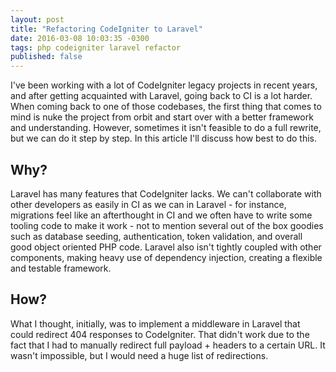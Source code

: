 ```yaml
---
layout: post
title: "Refactoring CodeIgniter to Laravel"
date: 2016-03-08 10:03:35 -0300
tags: php codeigniter laravel refactor
published: false
---
```

I've been working with a lot of CodeIgniter legacy projects in recent years, and after getting acquainted with Laravel, going back to CI is a lot harder. When coming back to one of those codebases, the first thing that comes to mind is nuke the project from orbit and start over with a better framework and understanding. However, sometimes it isn't feasible to do a full rewrite, but we can do it step by step. In this article I'll discuss how best to do this.

## Why?

Laravel has many features that CodeIgniter lacks. We can't collaborate with other developers as easily in CI as we can in Laravel - for instance, migrations feel like an afterthought in CI and we often have to write some tooling code to make it work - not to mention several out of the box goodies such as database seeding, authentication, token validation, and overall good object oriented PHP code. Laravel also isn't tightly coupled with other components, making heavy use of dependency injection, creating a flexible and testable framework.

## How?

What I thought, initially, was to implement a middleware in Laravel that could redirect 404 responses to CodeIgniter. That didn't work due to the fact that I had to manually redirect full payload + headers to a certain URL. It wasn't impossible, but I would need a huge list of redirections.